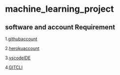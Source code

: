 # machine_learning_project

## software and account Requirement

1.[githubaccount](https://github.com)

2.[herokuaccount](https://dashboard.heroku.com/login)

3.[vscodeIDE](https://code.visualstudio.com/download)

4.[GITCLI](https://git-scm.com/downloads)
